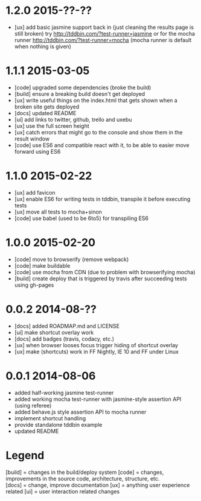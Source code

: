 # 1.2.0  2015-??-??

- [ux] add basic jasmine support back in (just cleaning the results page is still broken)
  try http://tddbin.com/?test-runner=jasmine or for the mocha runner
  http://tddbin.com/?test-runner=mocha (mocha runner is default when nothing is given)

# 1.1.1  2015-03-05

- [code] upgraded some dependencies (broke the build)
- [build] ensure a breaking build doesn't get deployed
- [ux] write useful things on the index.html that gets shown when a broken site gets deployed
- [docs] updated README
- [ui] add links to twitter, github, trello and uxebu
- [ux] use the full screen height
- [ux] catch errors that might go to the console and show them in the result window
- [code] use ES6 and compatible react with it, to be able to easier move forward using ES6

# 1.1.0  2015-02-22

- [ux] add favicon
- [ux] enable ES6 for writing tests in tddbin, transpile it before executing tests
- [ux] move all tests to mocha+sinon
- [code] use babel (used to be 6to5) for transpiling ES6

# 1.0.0  2015-02-20

- [code] move to browserify (remove webpack)
- [code] make buildable
- [code] use mocha from CDN (due to problem with browserifying mocha)
- [build] create deploy that is triggered by travis after succeeding tests using gh-pages

# 0.0.2  2014-08-??

- [docs] added ROADMAP.md and LICENSE
- [ui] make shortcut overlay work
- [docs] add badges (travis, codacy, etc.)
- [ux] when browser looses focus trigger hiding of shortcut overlay
- [ux] make (shortcuts) work in FF Nightly, IE 10 and FF under Linux

# 0.0.1  2014-08-06

- added half-working jasmine test-runner
- added working mocha test-runner with jasmine-style assertion API (using referee)
- added behave.js style assertion API to mocha runner
- implement shortcut handling
- provide standalone tddbin example
- updated README

# Legend

[build] = changes in the build/deploy system
[code] = changes, improvements in the source code, architecture, structure, etc.  
[docs] = change, improve documentation 
[ux] = anything user experience related
[ui] = user interaction related changes
